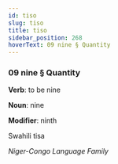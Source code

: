 ```yaml
---
id: tiso
slug: tiso
title: tiso
sidebar_position: 268
hoverText: 09 nine § Quantity
---
```


### 09 nine § Quantity

**Verb**: to be nine

**Noun**: nine

**Modifier**: ninth

Swahili tisa 

*Niger-Congo Language Family*